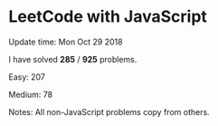 # LeetCode with JavaScript

Update time: Mon Oct 29 2018

I have solved **285** / **925** problems.

Easy: 207

Medium: 78

Notes: All non-JavaScript problems copy from others.